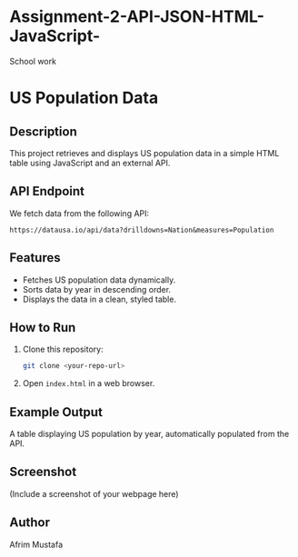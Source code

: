 # Assignment-2-API-JSON-HTML-JavaScript-
School work


# US Population Data

## Description
This project retrieves and displays US population data in a simple HTML table using JavaScript and an external API.

## API Endpoint
We fetch data from the following API:
```
https://datausa.io/api/data?drilldowns=Nation&measures=Population
```

## Features
- Fetches US population data dynamically.
- Sorts data by year in descending order.
- Displays the data in a clean, styled table.

## How to Run
1. Clone this repository:
   ```sh
   git clone <your-repo-url>
   ```
2. Open `index.html` in a web browser.

## Example Output
A table displaying US population by year, automatically populated from the API.

## Screenshot
(Include a screenshot of your webpage here)

## Author
Afrim Mustafa
